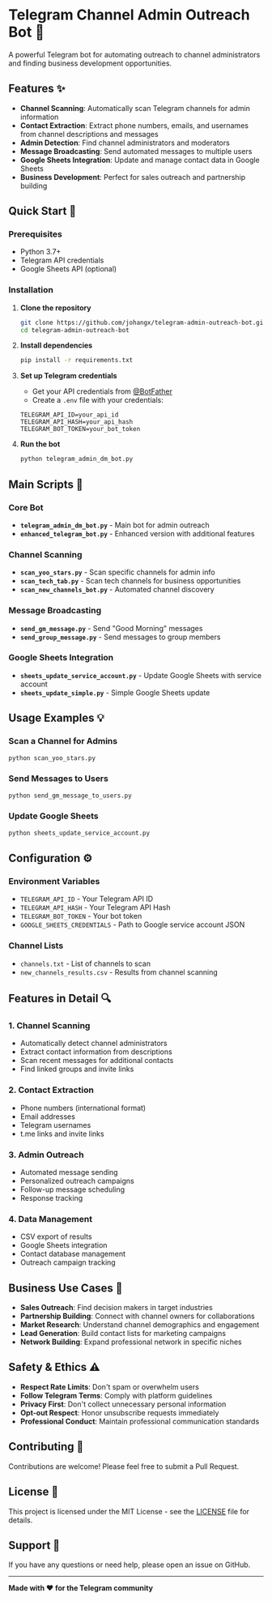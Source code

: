 # Telegram Channel Admin Outreach Bot 🤖

A powerful Telegram bot for automating outreach to channel administrators and finding business development opportunities.

## Features ✨

- **Channel Scanning**: Automatically scan Telegram channels for admin information
- **Contact Extraction**: Extract phone numbers, emails, and usernames from channel descriptions and messages
- **Admin Detection**: Find channel administrators and moderators
- **Message Broadcasting**: Send automated messages to multiple users
- **Google Sheets Integration**: Update and manage contact data in Google Sheets
- **Business Development**: Perfect for sales outreach and partnership building

## Quick Start 🚀

### Prerequisites

- Python 3.7+
- Telegram API credentials
- Google Sheets API (optional)

### Installation

1. **Clone the repository**
   ```bash
   git clone https://github.com/johangx/telegram-admin-outreach-bot.git
   cd telegram-admin-outreach-bot
   ```

2. **Install dependencies**
   ```bash
   pip install -r requirements.txt
   ```

3. **Set up Telegram credentials**
   - Get your API credentials from [@BotFather](https://t.me/botfather)
   - Create a `.env` file with your credentials:
   ```env
   TELEGRAM_API_ID=your_api_id
   TELEGRAM_API_HASH=your_api_hash
   TELEGRAM_BOT_TOKEN=your_bot_token
   ```

4. **Run the bot**
   ```bash
   python telegram_admin_dm_bot.py
   ```

## Main Scripts 📁

### Core Bot
- **`telegram_admin_dm_bot.py`** - Main bot for admin outreach
- **`enhanced_telegram_bot.py`** - Enhanced version with additional features

### Channel Scanning
- **`scan_yoo_stars.py`** - Scan specific channels for admin info
- **`scan_tech_tab.py`** - Scan tech channels for business opportunities
- **`scan_new_channels_bot.py`** - Automated channel discovery

### Message Broadcasting
- **`send_gm_message.py`** - Send "Good Morning" messages
- **`send_group_message.py`** - Send messages to group members

### Google Sheets Integration
- **`sheets_update_service_account.py`** - Update Google Sheets with service account
- **`sheets_update_simple.py`** - Simple Google Sheets update

## Usage Examples 💡

### Scan a Channel for Admins
```python
python scan_yoo_stars.py
```

### Send Messages to Users
```python
python send_gm_message_to_users.py
```

### Update Google Sheets
```python
python sheets_update_service_account.py
```

## Configuration ⚙️

### Environment Variables
- `TELEGRAM_API_ID` - Your Telegram API ID
- `TELEGRAM_API_HASH` - Your Telegram API Hash
- `TELEGRAM_BOT_TOKEN` - Your bot token
- `GOOGLE_SHEETS_CREDENTIALS` - Path to Google service account JSON

### Channel Lists
- `channels.txt` - List of channels to scan
- `new_channels_results.csv` - Results from channel scanning

## Features in Detail 🔍

### 1. Channel Scanning
- Automatically detect channel administrators
- Extract contact information from descriptions
- Scan recent messages for additional contacts
- Find linked groups and invite links

### 2. Contact Extraction
- Phone numbers (international format)
- Email addresses
- Telegram usernames
- t.me links and invite links

### 3. Admin Outreach
- Automated message sending
- Personalized outreach campaigns
- Follow-up message scheduling
- Response tracking

### 4. Data Management
- CSV export of results
- Google Sheets integration
- Contact database management
- Outreach campaign tracking

## Business Use Cases 💼

- **Sales Outreach**: Find decision makers in target industries
- **Partnership Building**: Connect with channel owners for collaborations
- **Market Research**: Understand channel demographics and engagement
- **Lead Generation**: Build contact lists for marketing campaigns
- **Network Building**: Expand professional network in specific niches

## Safety & Ethics ⚠️

- **Respect Rate Limits**: Don't spam or overwhelm users
- **Follow Telegram Terms**: Comply with platform guidelines
- **Privacy First**: Don't collect unnecessary personal information
- **Opt-out Respect**: Honor unsubscribe requests immediately
- **Professional Conduct**: Maintain professional communication standards

## Contributing 🤝

Contributions are welcome! Please feel free to submit a Pull Request.

## License 📄

This project is licensed under the MIT License - see the [LICENSE](LICENSE) file for details.

## Support 💬

If you have any questions or need help, please open an issue on GitHub.

---

**Made with ❤️ for the Telegram community**
